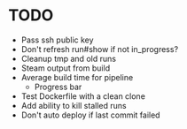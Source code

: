 # TODO

- Pass ssh public key
- Don't refresh run#show if not in_progress?
- Cleanup tmp and old runs
- Steam output from build
- Average build time for pipeline
  - Progress bar
- Test Dockerfile with a clean clone
- Add ability to kill stalled runs
- Don't auto deploy if last commit failed
